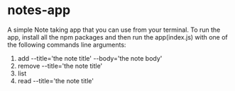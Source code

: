 # notes-app
A simple Note taking app that you can use from your terminal. To run the app, install all the npm packages and then run the app(index.js) with one of the following commands line arguments:
1. add --title='the note title' --body='the note body'
2. remove --title='the note title'
3. list 
4. read --title='the note title'
